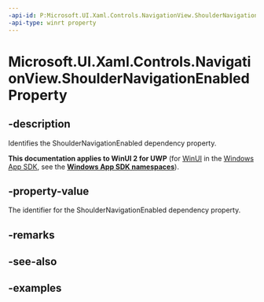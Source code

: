 ```yaml
---
-api-id: P:Microsoft.UI.Xaml.Controls.NavigationView.ShoulderNavigationEnabledProperty
-api-type: winrt property
---
```

<!-- Property syntax.
public DependencyProperty ShoulderNavigationEnabledProperty { get; }
-->

# Microsoft.UI.Xaml.Controls.NavigationView.ShoulderNavigationEnabledProperty


## -description

Identifies the ShoulderNavigationEnabled dependency property.


**This documentation applies to WinUI 2 for UWP** (for [WinUI](/windows/apps/winui/winui3/) in the [Windows App SDK](/windows/apps/windows-app-sdk/), see the **[Windows App SDK namespaces](/windows/windows-app-sdk/api/winrt/)**).

## -property-value

The identifier for the ShoulderNavigationEnabled dependency property.


## -remarks


## -see-also


## -examples


